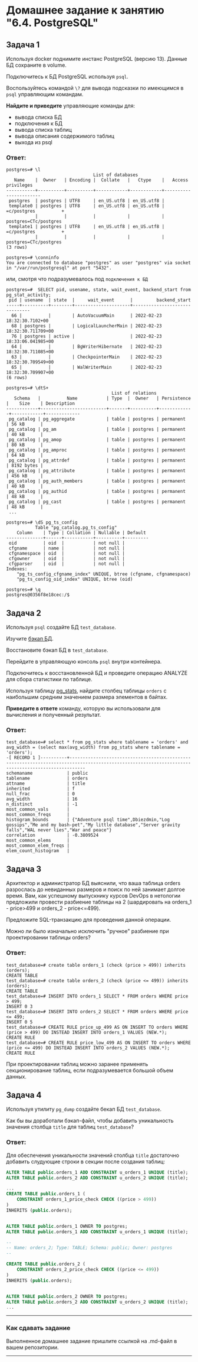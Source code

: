 # Домашнее задание к занятию "6.4. PostgreSQL"

## Задача 1

Используя docker поднимите инстанс PostgreSQL (версию 13). Данные БД сохраните в volume.

Подключитесь к БД PostgreSQL используя `psql`.

Воспользуйтесь командой `\?` для вывода подсказки по имеющимся в `psql` управляющим командам.

**Найдите и приведите** управляющие команды для:
- вывода списка БД
- подключения к БД
- вывода списка таблиц
- вывода описания содержимого таблиц
- выхода из psql

### Ответ:
```
postgres=# \l
                                 List of databases
   Name    |  Owner   | Encoding |  Collate   |   Ctype    |   Access privileges   
-----------+----------+----------+------------+------------+-----------------------
 postgres  | postgres | UTF8     | en_US.utf8 | en_US.utf8 | 
 template0 | postgres | UTF8     | en_US.utf8 | en_US.utf8 | =c/postgres          +
           |          |          |            |            | postgres=CTc/postgres
 template1 | postgres | UTF8     | en_US.utf8 | en_US.utf8 | =c/postgres          +
           |          |          |            |            | postgres=CTc/postgres
(3 rows)
```
```
postgres=# \conninfo
You are connected to database "postgres" as user "postgres" via socket in "/var/run/postgresql" at port "5432".
```
или, смотря что подразумевалось под `подключения к БД`
```
postgres=#  SELECT pid, usename, state, wait_event, backend_start from pg_stat_activity;
 pid | usename  | state  |     wait_event      |         backend_start         
-----+----------+--------+---------------------+-------------------------------
  66 |          |        | AutoVacuumMain      | 2022-02-23 18:32:30.7102+00
  68 | postgres |        | LogicalLauncherMain | 2022-02-23 18:32:30.711709+00
  76 | postgres | active |                     | 2022-02-23 18:33:06.041985+00
  64 |          |        | BgWriterHibernate   | 2022-02-23 18:32:30.711085+00
  63 |          |        | CheckpointerMain    | 2022-02-23 18:32:30.709549+00
  65 |          |        | WalWriterMain       | 2022-02-23 18:32:30.709907+00
(6 rows)
```
```
postgres=# \dtS+
                                        List of relations
   Schema   |          Name           | Type  |  Owner   | Persistence |    Size    | Description 
------------+-------------------------+-------+----------+-------------+------------+-------------
 pg_catalog | pg_aggregate            | table | postgres | permanent   | 56 kB      | 
 pg_catalog | pg_am                   | table | postgres | permanent   | 40 kB      | 
 pg_catalog | pg_amop                 | table | postgres | permanent   | 80 kB      | 
 pg_catalog | pg_amproc               | table | postgres | permanent   | 64 kB      | 
 pg_catalog | pg_attrdef              | table | postgres | permanent   | 8192 bytes | 
 pg_catalog | pg_attribute            | table | postgres | permanent   | 456 kB     | 
 pg_catalog | pg_auth_members         | table | postgres | permanent   | 40 kB      | 
 pg_catalog | pg_authid               | table | postgres | permanent   | 48 kB      | 
 pg_catalog | pg_cast                 | table | postgres | permanent   | 48 kB      | 
 ...
```
```
postgres=# \dS pg_ts_config
           Table "pg_catalog.pg_ts_config"
    Column    | Type | Collation | Nullable | Default 
--------------+------+-----------+----------+---------
 oid          | oid  |           | not null | 
 cfgname      | name |           | not null | 
 cfgnamespace | oid  |           | not null | 
 cfgowner     | oid  |           | not null | 
 cfgparser    | oid  |           | not null | 
Indexes:
    "pg_ts_config_cfgname_index" UNIQUE, btree (cfgname, cfgnamespace)
    "pg_ts_config_oid_index" UNIQUE, btree (oid)
```
```
postgres=# \q
postgres@0356f8e18cec:/$ 
```
## Задача 2

Используя `psql` создайте БД `test_database`.

Изучите [бэкап БД](https://github.com/netology-code/virt-homeworks/tree/master/06-db-04-postgresql/test_data).

Восстановите бэкап БД в `test_database`.

Перейдите в управляющую консоль `psql` внутри контейнера.

Подключитесь к восстановленной БД и проведите операцию ANALYZE для сбора статистики по таблице.

Используя таблицу [pg_stats](https://postgrespro.ru/docs/postgresql/12/view-pg-stats), найдите столбец таблицы `orders` 
с наибольшим средним значением размера элементов в байтах.

**Приведите в ответе** команду, которую вы использовали для вычисления и полученный результат.

### Ответ:
```
test_database=# select * from pg_stats where tablename = 'orders' and avg_width = (select max(avg_width) from pg_stats where tablename = 'orders');
-[ RECORD 1 ]----------+--------------------------------------------------------------------------------------------------------------------------------------------------
schemaname             | public
tablename              | orders
attname                | title
inherited              | f
null_frac              | 0
avg_width              | 16
n_distinct             | -1
most_common_vals       | 
most_common_freqs      | 
histogram_bounds       | {"Adventure psql time",Dbiezdmin,"Log gossips","Me and my bash-pet","My little database","Server gravity falls","WAL never lies","War and peace"}
correlation            | -0.3809524
most_common_elems      | 
most_common_elem_freqs | 
elem_count_histogram   | 
```

## Задача 3

Архитектор и администратор БД выяснили, что ваша таблица orders разрослась до невиданных размеров и
поиск по ней занимает долгое время. Вам, как успешному выпускнику курсов DevOps в нетологии предложили
провести разбиение таблицы на 2 (шардировать на orders_1 - price>499 и orders_2 - price<=499).

Предложите SQL-транзакцию для проведения данной операции.

Можно ли было изначально исключить "ручное" разбиение при проектировании таблицы orders?

### Ответ:
```
test_database=# create table orders_1 (check (price > 499)) inherits (orders);
CREATE TABLE
test_database=# create table orders_2 (check (price <= 499)) inherits (orders);
CREATE TABLE
test_database=# INSERT INTO orders_1 SELECT * FROM orders WHERE price > 499;
INSERT 0 3
test_database=# INSERT INTO orders_2 SELECT * FROM orders WHERE price <= 499;
INSERT 0 5
test_database=# CREATE RULE price_up_499 AS ON INSERT TO orders WHERE (price > 499) DO INSTEAD INSERT INTO orders_1 VALUES (NEW.*);
CREATE RULE
test_database=# CREATE RULE price_low_499 AS ON INSERT TO orders WHERE (price <= 499) DO INSTEAD INSERT INTO orders_2 VALUES (NEW.*);
CREATE RULE
```
При проектировании таблиц можно заранее применять секционирование таблиц, если подразумевается большой объем данных.  

## Задача 4

Используя утилиту `pg_dump` создайте бекап БД `test_database`.

Как бы вы доработали бэкап-файл, чтобы добавить уникальность значения столбца `title` для таблиц `test_database`?

### Ответ:
Для обеспечения уникальности значений столбца `title` достаточно добавить слудующие строки в секции после создания таблиц:
```sql
ALTER TABLE public.orders_1 ADD CONSTRAINT u_orders_1 UNIQUE (title);
ALTER TABLE public.orders_2 ADD CONSTRAINT u_orders_2 UNIQUE (title);
```
```sql
...
CREATE TABLE public.orders_1 (
    CONSTRAINT orders_1_price_check CHECK ((price > 499))
)
INHERITS (public.orders);


ALTER TABLE public.orders_1 OWNER TO postgres;
ALTER TABLE public.orders_1 ADD CONSTRAINT u_orders_1 UNIQUE (title);

--
-- Name: orders_2; Type: TABLE; Schema: public; Owner: postgres
--

CREATE TABLE public.orders_2 (
    CONSTRAINT orders_2_price_check CHECK ((price <= 499))
)
INHERITS (public.orders);


ALTER TABLE public.orders_2 OWNER TO postgres;
ALTER TABLE public.orders_2 ADD CONSTRAINT u_orders_2 UNIQUE (title);
...
```


---

### Как cдавать задание

Выполненное домашнее задание пришлите ссылкой на .md-файл в вашем репозитории.

---